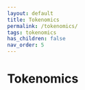```yaml
---
layout: default
title: Tokenomics
permalink: /tokenomics/
tags: tokenomics
has_children: false
nav_order: 5
---
```


# Tokenomics
